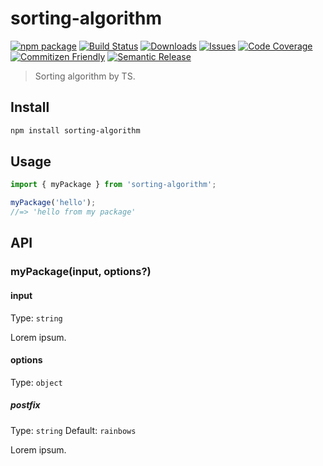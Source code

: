 # sorting-algorithm

[![npm package][npm-img]][npm-url]
[![Build Status][build-img]][build-url]
[![Downloads][downloads-img]][downloads-url]
[![Issues][issues-img]][issues-url]
[![Code Coverage][codecov-img]][codecov-url]
[![Commitizen Friendly][commitizen-img]][commitizen-url]
[![Semantic Release][semantic-release-img]][semantic-release-url]

> Sorting algorithm by TS.

## Install

```bash
npm install sorting-algorithm
```

## Usage

```ts
import { myPackage } from 'sorting-algorithm';

myPackage('hello');
//=> 'hello from my package'
```

## API

### myPackage(input, options?)

#### input

Type: `string`

Lorem ipsum.

#### options

Type: `object`

##### postfix

Type: `string`
Default: `rainbows`

Lorem ipsum.

[build-img]:https://github.com/0326/sorting-algorithm/actions/workflows/release.yml/badge.svg
[build-url]:https://github.com/0326/sorting-algorithm/actions/workflows/release.yml
[downloads-img]:https://img.shields.io/npm/dt/sorting-algorithm
[downloads-url]:https://www.npmtrends.com/sorting-algorithm
[npm-img]:https://img.shields.io/npm/v/sorting-algorithm
[npm-url]:https://www.npmjs.com/package/sorting-algorithm
[issues-img]:https://img.shields.io/github/issues/0326/sorting-algorithm
[issues-url]:https://github.com/0326/sorting-algorithm/issues
[codecov-img]:https://codecov.io/gh/0326/sorting-algorithm/branch/main/graph/badge.svg
[codecov-url]:https://codecov.io/gh/0326/sorting-algorithm
[semantic-release-img]:https://img.shields.io/badge/%20%20%F0%9F%93%A6%F0%9F%9A%80-semantic--release-e10079.svg
[semantic-release-url]:https://github.com/semantic-release/semantic-release
[commitizen-img]:https://img.shields.io/badge/commitizen-friendly-brightgreen.svg
[commitizen-url]:http://commitizen.github.io/cz-cli/
